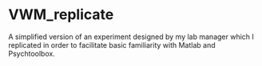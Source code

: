 # VWM_replicate

A simplified version of an experiment designed by my lab manager which I replicated in order to facilitate basic familiarity with Matlab and Psychtoolbox.
